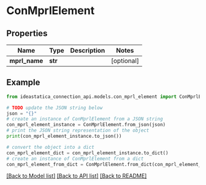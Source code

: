 # ConMprlElement


## Properties

Name | Type | Description | Notes
------------ | ------------- | ------------- | -------------
**mprl_name** | **str** |  | [optional] 

## Example

```python
from ideastatica_connection_api.models.con_mprl_element import ConMprlElement

# TODO update the JSON string below
json = "{}"
# create an instance of ConMprlElement from a JSON string
con_mprl_element_instance = ConMprlElement.from_json(json)
# print the JSON string representation of the object
print(con_mprl_element_instance.to_json())

# convert the object into a dict
con_mprl_element_dict = con_mprl_element_instance.to_dict()
# create an instance of ConMprlElement from a dict
con_mprl_element_from_dict = ConMprlElement.from_dict(con_mprl_element_dict)
```
[[Back to Model list]](../README.md#documentation-for-models) [[Back to API list]](../README.md#documentation-for-api-endpoints) [[Back to README]](../README.md)



